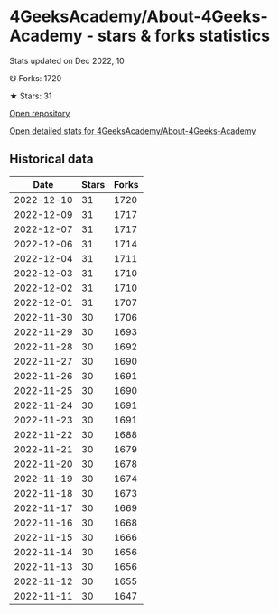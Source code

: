 # 4GeeksAcademy/About-4Geeks-Academy - stars & forks statistics

Stats updated on Dec 2022, 10

☋ Forks: 1720

★ Stars: 31

[Open repository](https://github.com/4GeeksAcademy/About-4Geeks-Academy)

[Open detailed stats for 4GeeksAcademy/About-4Geeks-Academy](https://reviewgithub.com/rep/4GeeksAcademy/About-4Geeks-Academy)

## Historical data
| Date | Stars | Forks |
|------|-------|-------|
| 2022-12-10 | 31 | 1720 | 
| 2022-12-09 | 31 | 1717 | 
| 2022-12-07 | 31 | 1717 | 
| 2022-12-06 | 31 | 1714 | 
| 2022-12-04 | 31 | 1711 | 
| 2022-12-03 | 31 | 1710 | 
| 2022-12-02 | 31 | 1710 | 
| 2022-12-01 | 31 | 1707 | 
| 2022-11-30 | 30 | 1706 | 
| 2022-11-29 | 30 | 1693 | 
| 2022-11-28 | 30 | 1692 | 
| 2022-11-27 | 30 | 1690 | 
| 2022-11-26 | 30 | 1691 | 
| 2022-11-25 | 30 | 1690 | 
| 2022-11-24 | 30 | 1691 | 
| 2022-11-23 | 30 | 1691 | 
| 2022-11-22 | 30 | 1688 | 
| 2022-11-21 | 30 | 1679 | 
| 2022-11-20 | 30 | 1678 | 
| 2022-11-19 | 30 | 1674 | 
| 2022-11-18 | 30 | 1673 | 
| 2022-11-17 | 30 | 1669 | 
| 2022-11-16 | 30 | 1668 | 
| 2022-11-15 | 30 | 1666 | 
| 2022-11-14 | 30 | 1656 | 
| 2022-11-13 | 30 | 1656 | 
| 2022-11-12 | 30 | 1655 | 
| 2022-11-11 | 30 | 1647 | 

